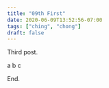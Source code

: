 ```yaml
---
title: "09th First"
date: 2020-06-09T13:52:56-07:00
tags: ["ching", "chong"]
draft: false
---
```


Third post.

a b c

End.

